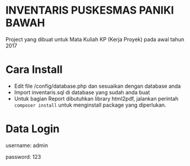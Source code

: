 # INVENTARIS PUSKESMAS PANIKI BAWAH
Project yang dibuat untuk Mata Kuliah KP (Kerja Proyek) pada awal tahun 2017

# Cara Install
- Edit file /config/database.php dan sesuaikan dengan database anda
- Import inventaris.sql di database yang sudah anda buat
- Untuk bagian Report dibutuhkan library html2pdf, jalankan perintah `composer install` untuk menginstall package yang diperlukan.

# Data Login
username: admin

password: 123
